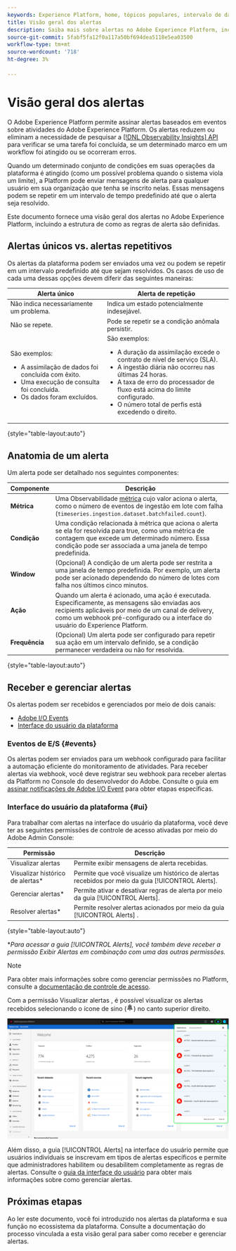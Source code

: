 ```yaml
---
keywords: Experience Platform, home, tópicos populares, intervalo de datas
title: Visão geral dos alertas
description: Saiba mais sobre alertas no Adobe Experience Platform, incluindo a estrutura de como as regras de alerta são definidas.
source-git-commit: 5fabf5fa12f0a117a50bf694dea5118e5ea03500
workflow-type: tm+mt
source-wordcount: '718'
ht-degree: 3%

---
```



# Visão geral dos alertas

O Adobe Experience Platform permite assinar alertas baseados em eventos sobre atividades do Adobe Experience Platform. Os alertas reduzem ou eliminam a necessidade de pesquisar a [[!DNL Observability Insights] API](../api/overview.md) para verificar se uma tarefa foi concluída, se um determinado marco em um workflow foi atingido ou se ocorreram erros.

Quando um determinado conjunto de condições em suas operações da plataforma é atingido (como um possível problema quando o sistema viola um limite), a Platform pode enviar mensagens de alerta para qualquer usuário em sua organização que tenha se inscrito nelas. Essas mensagens podem se repetir em um intervalo de tempo predefinido até que o alerta seja resolvido.

Este documento fornece uma visão geral dos alertas no Adobe Experience Platform, incluindo a estrutura de como as regras de alerta são definidas.

## Alertas únicos vs. alertas repetitivos

Os alertas da plataforma podem ser enviados uma vez ou podem se repetir em um intervalo predefinido até que sejam resolvidos. Os casos de uso de cada uma dessas opções devem diferir das seguintes maneiras:

| Alerta único | Alerta de repetição |
| --- | --- |
| Não indica necessariamente um problema. | Indica um estado potencialmente indesejável. |
| Não se repete. | Pode se repetir se a condição anômala persistir. |
| São exemplos:<ul><li>A assimilação de dados foi concluída com êxito.</li><li>Uma execução de consulta foi concluída.</li><li>Os dados foram excluídos.</li></ul> | São exemplos:<ul><li>A duração da assimilação excede o contrato de nível de serviço (SLA).</li><li>A ingestão diária não ocorreu nas últimas 24 horas.</li><li>A taxa de erro do processador de fluxo está acima do limite configurado.</li><li>O número total de perfis está excedendo o direito.</li></ul> |

{style=&quot;table-layout:auto&quot;}

## Anatomia de um alerta

Um alerta pode ser detalhado nos seguintes componentes:

| Componente | Descrição |
| --- | --- |
| **Métrica** | Uma Observabilidade [métrica](../api/metrics.md#available-metrics) cujo valor aciona o alerta, como o número de eventos de ingestão em lote com falha (`timeseries.ingestion.dataset.batchfailed.count`). |
| **Condição** | Uma condição relacionada à métrica que aciona o alerta se ela for resolvida para true, como uma métrica de contagem que excede um determinado número. Essa condição pode ser associada a uma janela de tempo predefinida. |
| **Window** | (Opcional) A condição de um alerta pode ser restrita a uma janela de tempo predefinida. Por exemplo, um alerta pode ser acionado dependendo do número de lotes com falha nos últimos cinco minutos. |
| **Ação** | Quando um alerta é acionado, uma ação é executada. Especificamente, as mensagens são enviadas aos recipients aplicáveis por meio de um canal de delivery, como um webhook pré-configurado ou a interface do usuário do Experience Platform. |
| **Frequência** | (Opcional) Um alerta pode ser configurado para repetir sua ação em um intervalo definido, se a condição permanecer verdadeira ou não for resolvida. |

{style=&quot;table-layout:auto&quot;}

## Receber e gerenciar alertas

Os alertas podem ser recebidos e gerenciados por meio de dois canais:

* [Adobe I/O Events](#events)
* [Interface do usuário da plataforma](#ui)

### Eventos de E/S {#events}

Os alertas podem ser enviados para um webhook configurado para facilitar a automação eficiente do monitoramento de atividades. Para receber alertas via webhook, você deve registrar seu webhook para receber alertas da Platform no Console do desenvolvedor do Adobe. Consulte o guia em [assinar notificações de Adobe I/O Event](./subscribe.md) para obter etapas específicas.

### Interface do usuário da plataforma {#ui}

Para trabalhar com alertas na interface do usuário da plataforma, você deve ter as seguintes permissões de controle de acesso ativadas por meio do Adobe Admin Console:

| Permissão | Descrição |
| --- | --- |
| Visualizar alertas | Permite exibir mensagens de alerta recebidas. |
| Visualizar histórico de alertas* | Permite que você visualize um histórico de alertas recebidos por meio da guia [!UICONTROL Alerts]. |
| Gerenciar alertas* | Permite ativar e desativar regras de alerta por meio da guia [!UICONTROL Alerts]. |
| Resolver alertas* | Permite resolver alertas acionados por meio da guia [!UICONTROL Alerts] . |

{style=&quot;table-layout:auto&quot;}

**Para acessar a guia [!UICONTROL Alerts], você também deve receber a permissão Exibir Alertas em combinação com uma das outras permissões.*

>[!NOTE]
>
>Para obter mais informações sobre como gerenciar permissões no Platform, consulte a [documentação de controle de acesso](../../access-control/ui/overview.md).

Com a permissão Visualizar alertas , é possível visualizar os alertas recebidos selecionando o ícone de sino (![Ícone de sino](../images/alerts/overview/icon.png)) no canto superior direito.

![](../images/alerts/overview/ui.png)

Além disso, a guia [!UICONTROL Alerts] na interface do usuário permite que usuários individuais se inscrevam em tipos de alertas específicos e permite que administradores habilitem ou desabilitem completamente as regras de alertas. Consulte o [guia da interface do usuário](./ui.md) para obter mais informações sobre como gerenciar alertas.

## Próximas etapas

Ao ler este documento, você foi introduzido nos alertas da plataforma e sua função no ecossistema da plataforma. Consulte a documentação do processo vinculada a esta visão geral para saber como receber e gerenciar alertas.